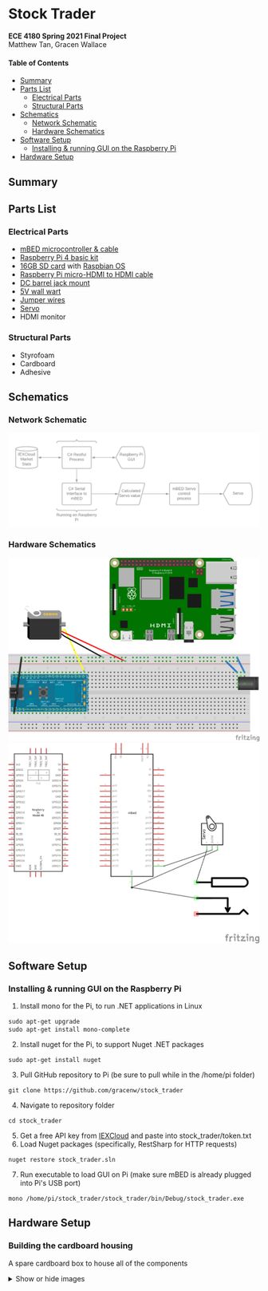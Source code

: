 # Stock Trader
__ECE 4180 Spring 2021 Final Project__  
Matthew Tan, Gracen Wallace  

#### Table of Contents
* [Summary](#summary)
* [Parts List](#parts-list)
  * [Electrical Parts](#electrical-parts)
  * [Structural Parts](#structural-parts)
* [Schematics](#schematics)
  * [Network Schematic](#network-schematic)
  * [Hardware Schematics](#hardware-schematics)
* [Software Setup](#software-setup)
  * [Installing & running GUI on the Raspberry Pi](#installing--running-gui-on-the-raspberry-pi)
* [Hardware Setup](#hardware-setup)

## Summary

## Parts List
### Electrical Parts
* [mBED microcontroller & cable](https://www.sparkfun.com/products/9564)
* [Raspberry Pi 4 basic kit](https://www.canakit.com/raspberry-pi-4-basic-kit.html)
* [16GB SD card](https://www.sparkfun.com/products/15051) with [Raspbian OS](https://www.raspberrypi.org/documentation/installation/noobs.md)
* [Raspberry Pi micro-HDMI to HDMI cable](https://www.adafruit.com/product/4302?gclid=Cj0KCQjw1PSDBhDbARIsAPeTqrd1HVeETRREtpcVv8ZM6UxX5sJTC2wGqX1TRvw2GPZ63em6XvAB6BsaAtaoEALw_wcB)
* [DC barrel jack mount](https://www.sparkfun.com/products/10811) 
* [5V wall wart](https://www.sparkfun.com/products/12889)
* [Jumper wires](https://www.sparkfun.com/products/11026)
* [Servo](https://www.sparkfun.com/products/11884)
* HDMI monitor
### Structural Parts
* Styrofoam
* Cardboard
* Adhesive

## Schematics
### Network Schematic
![network](media/network.png)
### Hardware Schematics
![breadboard](media/stocktrader_bb.png)
![schematic](media/stocktrader_schem.png)

## Software Setup
### Installing & running GUI on the Raspberry Pi  
1. Install mono for the Pi, to run .NET applications in Linux  
```
sudo apt-get upgrade  
sudo apt-get install mono-complete
```
2. Install nuget for the Pi, to support Nuget .NET packages  
```
sudo apt-get install nuget
```
3. Pull GitHub repository to Pi (be sure to pull while in the /home/pi folder)  
```
git clone https://github.com/gracenw/stock_trader
```
4. Navigate to repository folder  
```
cd stock_trader
```
5. Get a free API key from [IEXCloud](https://iexcloud.io/) and paste into stock_trader/token.txt
6. Load Nuget packages (specifically, RestSharp for HTTP requests)  
```
nuget restore stock_trader.sln  
```
7. Run executable to load GUI on Pi (make sure mBED is already plugged into Pi's USB port)
```
mono /home/pi/stock_trader/stock_trader/bin/Debug/stock_trader.exe
```

## Hardware Setup
### Building the cardboard housing
A spare cardboard box to house all of the components
<details>
 <summary>Show or hide images</summary>
 
 ![cardboard box](media/box1.jpg)
 ![cardboard box](media/box2.jpg)
<details>

